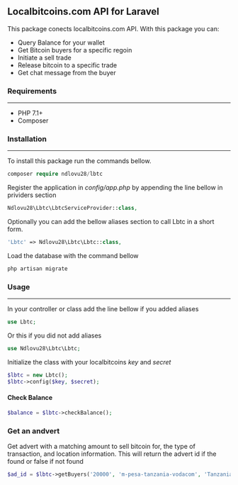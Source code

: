 ## Localbitcoins.com API for Laravel

This package conects localbitcoins.com API. With this package you can:
 - Query Balance for your wallet
 - Get Bitcoin buyers for a specific regoin
 - Initiate a sell trade
 - Release bitcoin to a specific trade
 - Get chat message from the buyer 

### Requirements

---

 - PHP 7.1+
 - Composer

### Installation

---

To install this package run the commands bellow.

```php
composer require ndlovu28/lbtc
```

Register the application in *config/app.php* by appending the line bellow in prividers section
```php
Ndlovu28\Lbtc\LbtcServiceProvider::class,
```

Optionally you can add the bellow aliases section to call Lbtc in a short form.
```php
'Lbtc' => Ndlovu28\Lbtc\Lbtc::class,
``` 

Load the database with the command bellow
```php
php artisan migrate
```

### Usage

---

In your controller or class add the line bellow if you added aliases
```php
use Lbtc;
```
Or this if you did not add aliases
```php
use Ndlovu28\Lbtc\Lbtc;
```

Initialize the class with your localbitcoins *key* and *secret*
```php
$lbtc = new Lbtc();
$lbtc->config($key, $secret);
```

#### Check Balance
```php
$balance = $lbtc->checkBalance();
```

### Get an andvert
Get advert with a matching amount to sell bitcoin for, the type of transaction, and location information. This will return the advert id if the found or false if not found
```php
$ad_id = $lbtc->getBuyers('20000', 'm-pesa-tanzania-vodacom', 'Tanzania', 'TZ');
```


